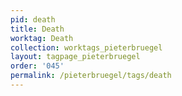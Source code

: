 ```yaml
---
pid: death
title: Death
worktag: Death
collection: worktags_pieterbruegel
layout: tagpage_pieterbruegel
order: '045'
permalink: /pieterbruegel/tags/death
---
```

